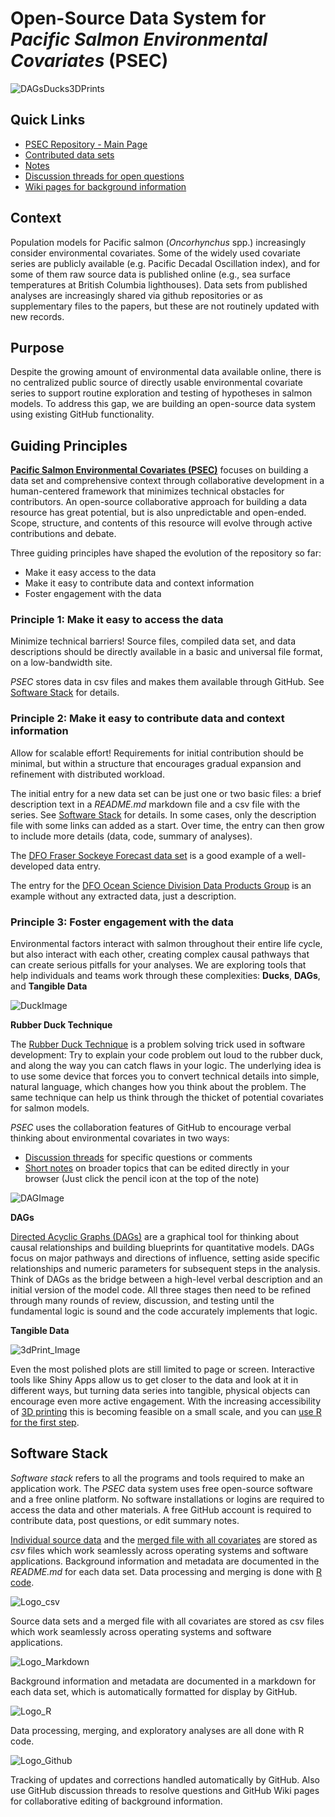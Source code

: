 # Open-Source Data System for *Pacific Salmon Environmental Covariates* (PSEC)

![DAGsDucks3DPrints](/PacSalmonEnvCov/images/Dags&Ducks&3dPrints.PNG)

## Quick Links

* [PSEC Repository - Main Page](https://github.com/SOLV-Code/Open-Source-Env-Cov-PacSalmon)
* [Contributed data sets](https://github.com/SOLV-Code/Open-Source-Env-Cov-PacSalmon/tree/main/DATA)
* [Notes](https://github.com/SOLV-Code/Open-Source-Env-Cov-PacSalmon/tree/main/NOTES)
* [Discussion threads for open questions](https://github.com/SOLV-Code/Open-Source-Env-Cov-PacSalmon/issues)
* [Wiki pages for background information](https://github.com/SOLV-Code/Open-Source-Env-Cov-PacSalmon/wiki)

## Context

Population models for Pacific salmon (*Oncorhynchus* spp.) increasingly consider environmental covariates. Some of the widely used covariate series are publicly available (e.g. Pacific Decadal Oscillation index), and for some of them raw source data is published online (e.g., sea surface temperatures at British Columbia lighthouses). Data sets from published analyses are increasingly shared via github repositories or as supplementary files to the papers, but these are not routinely updated with new records.

## Purpose

Despite the growing amount of environmental data available online, there is no centralized public source of directly usable environmental covariate series to support routine exploration and testing of hypotheses in salmon models. To address this gap, we are building an open-source data system using existing GitHub functionality. 


## Guiding Principles

[**Pacific Salmon Environmental Covariates (PSEC)**](https://github.com/SOLV-Code/Open-Source-Env-Cov-PacSalmon) focuses on building a data set and comprehensive context through collaborative development in a human-centered framework that minimizes technical obstacles for contributors. An open-source collaborative approach for building a data resource has great potential, but is also unpredictable and open-ended. Scope, structure, and contents of this resource will evolve through active contributions and debate.

Three guiding principles have shaped the evolution of the repository so far:

* Make it easy access to the data
* Make it easy to contribute data and context information
* Foster engagement with the data

### Principle 1: Make it easy to access the data

Minimize technical barriers! Source files, compiled data set, and data descriptions should be directly available in a basic and universal file format, on a low-bandwidth site. 

*PSEC* stores data in csv files and makes them available through GitHub. See [Software Stack](https://solv-code.github.io/PacSalmonEnvCov/#software-stack) for details.


### Principle 2: Make it easy to contribute data and context information

Allow for scalable effort! Requirements for initial contribution should be minimal, but within a structure that encourages gradual expansion and refinement with distributed workload. 

The initial entry for a new data set can be just one or two basic files: a brief description text in a *README.md* markdown file and a csv file with the series. See [Software Stack](https://solv-code.github.io/PacSalmonEnvCov/#software-stack) for details. In some cases, only the description file with some links can added as a start. Over time, the entry can then grow to include more details (data, code, summary of analyses).  

The [DFO Fraser Sockeye Forecast data set](https://github.com/SOLV-Code/Open-Source-Env-Cov-PacSalmon/tree/main/DATA/DFO_FraserSockeyeForecast) is a good example of a well-developed data entry. 

The entry for the [DFO Ocean Science Division Data Products Group](https://github.com/SOLV-Code/Open-Source-Env-Cov-PacSalmon/tree/main/DATA/DFO_OceanScienceDiv_DataProd) is an example without any extracted data, just a description. 


### Principle 3: Foster engagement with the data

Environmental factors interact with salmon throughout their entire life cycle, but also interact with each other, creating complex causal pathways that can create serious pitfalls for your analyses. We are exploring tools that help individuals and teams work through these complexities: **Ducks**, **DAGs**, and **Tangible Data**

![DuckImage](/PacSalmonEnvCov/images/Duck_Image.PNG)

**Rubber Duck Technique**

The [Rubber Duck Technique](https://github.com/SOLV-Code/Open-Source-Env-Cov-PacSalmon/wiki/Rubber-Duck-Technique) is a problem solving trick used in software development: Try to explain your code problem out loud to the rubber duck, and along the way you can catch flaws in your logic. The underlying idea is to use some device that forces you to convert technical details into simple, natural language, which changes how you think about the problem. The same technique can help us think through the thicket of potential covariates for salmon models.

*PSEC* uses the collaboration features of GitHub to encourage verbal thinking about environmental covariates in two ways:

* [Discussion threads](https://github.com/SOLV-Code/Open-Source-Env-Cov-PacSalmon/issues) for specific questions or comments
* [Short notes](https://github.com/SOLV-Code/Open-Source-Env-Cov-PacSalmon/tree/main/NOTES) on broader topics that can be edited directly in your browser (Just click the pencil icon at the top of the note)

![DAGImage](/PacSalmonEnvCov/images/DAG_Image.PNG)


**DAGs**

[Directed Acyclic Graphs (DAGs)](https://github.com/SOLV-Code/Open-Source-Env-Cov-PacSalmon/wiki/Causal-Inference) are a graphical tool for thinking about causal relationships and building blueprints for quantitative models. DAGs focus on major pathways and directions of influence, setting aside specific relationships and numeric parameters for subsequent steps in the analysis. Think of DAGs as the bridge between a high-level verbal description and an initial version of the model code. All three stages then need to be refined through many rounds of review, discussion, and testing until the fundamental logic is sound and the code accurately implements that logic.

**Tangible Data**

![3dPrint_Image](/PacSalmonEnvCov/images/3dPrint_Image.PNG)

Even the most polished plots are still limited to page or screen. Interactive tools like Shiny Apps allow us to get closer to the data and look at it in different ways, but turning data series into tangible, physical objects can encourage even more active engagement. With the increasing accessibility of [3D printing](https://github.com/SOLV-Code/Open-Source-Env-Cov-PacSalmon/wiki/Tangible-Data:-3D-Prints) this is becoming feasible on a small scale, and you can [use R for the first step](https://github.com/SOLV-Code/Open-Source-Env-Cov-PacSalmon/blob/main/CODE/5_Create_3D_Prints.R).



## Software Stack

*Software stack* refers to all the programs and tools required to make an application work. The *PSEC* data system uses free open-source software and a free online platform. No software installations or logins are required to access the data and other materials. A free GitHub account is required to contribute data, post questions, or edit summary notes.


[Individual source data](https://github.com/SOLV-Code/Open-Source-Env-Cov-PacSalmon/tree/main/DATA) and the [merged file with all covariates](https://github.com/SOLV-Code/Open-Source-Env-Cov-PacSalmon/tree/main/OUTPUT) are stored as *csv* files which work seamlessly across operating systems and software applications. Background information and metadata are documented in the *README.md* for each data set.  Data processing and merging is done with [R code](https://github.com/SOLV-Code/Open-Source-Env-Cov-PacSalmon/tree/main/CODE).



![Logo_csv](/PacSalmonEnvCov/images/Logo_csv.png)

Source data sets and a merged file with all covariates are stored as csv files which work seamlessly across operating systems and software applications. 

![Logo_Markdown](/PacSalmonEnvCov/images/Logo_Markdown.png)

Background information and metadata are documented in a markdown for each data set, which is automatically formatted for display by GitHub.

![Logo_R](/PacSalmonEnvCov/images/Logo_R.png)

Data processing, merging, and exploratory analyses are all done with R code.

![Logo_Github](/PacSalmonEnvCov/images/Logo_Github.png)

Tracking of updates and corrections handled automatically by GitHub. Also use GitHub discussion threads to resolve questions and GitHub Wiki pages for collaborative editing of background information.

